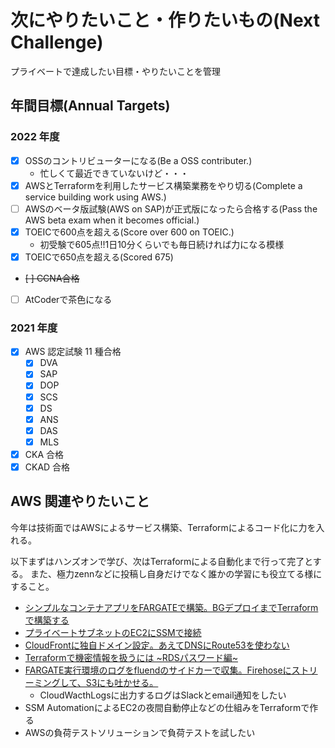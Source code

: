 # 次にやりたいこと・作りたいもの(Next Challenge)

プライベートで達成したい目標・やりたいことを管理

## 年間目標(Annual Targets)

### 2022 年度

- [x] OSSのコントリビューターになる(Be a OSS contributer.)
  - 忙しくて最近できていないけど・・・
- [x] AWSとTerraformを利用したサービス構築業務をやり切る(Complete a service building work using AWS.)
- [ ] AWSのベータ版試験(AWS on SAP)が正式版になったら合格する(Pass the AWS beta exam when it becomes official.)
- [x] TOEICで600点を超える(Score over 600 on TOEIC.)
  - 初受験で605点!!1日10分くらいでも毎日続ければ力になる模様 
- [x] TOEICで650点を超える(Scored 675)
- ~~[ ] CCNA合格~~
- [ ] AtCoderで茶色になる

### 2021 年度

- [x] AWS 認定試験 11 種合格
  - [x] DVA
  - [x] SAP
  - [x] DOP
  - [x] SCS
  - [x] DS
  - [x] ANS
  - [x] DAS
  - [x] MLS
- [x] CKA 合格
- [x] CKAD 合格

## AWS 関連やりたいこと

今年は技術面ではAWSによるサービス構築、Terraformによるコード化に力を入れる。

以下まずはハンズオンで学び、次はTerraformによる自動化まで行って完了とする。
また、極力zennなどに投稿し自身だけでなく誰かの学習にも役立てる様にすること。

- [シンプルなコンテナアプリをFARGATEで構築。BGデプロイまでTerraformで構築する](https://github.com/bun913/aws_network_practice/tree/main/simple_ecs_app)
- [プライベートサブネットのEC2にSSMで接続](https://github.com/bun913/aws_network_practice/tree/main/aurora)
- [CloudFrontに独自ドメイン設定。あえてDNSにRoute53を使わない](https://github.com/bun913/aws_network_practice/tree/main/cloudfront_s3_acm)
- [Terraformで機密情報を扱うには ~RDSパスワード編~](https://github.com/bun913/aws_network_practice/tree/main/aurora)
- [FARGATE実行環境のログをfluendのサイドカーで収集。Firehoseにストリーミングして、S3にも吐かせる。](https://github.com/bun913/aws_network_practice/tree/main/ecs_cloudwatch_logs)
    - CloudWacthLogsに出力するログはSlackとemail通知をしたい
- SSM AutomationによるEC2の夜間自動停止などの仕組みをTerraformで作る
- AWSの負荷テストソリューションで負荷テストを試したい
